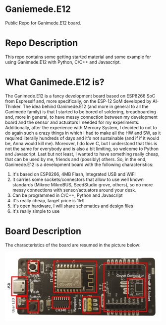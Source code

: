 # Ganiemede.E12
Public Repo for Ganimede.E12 board. 

# Repo Description
This repo contains some getting started material and some example for using Ganimede.E12 with Python, C/C++ and Javascript.

# What Ganimede.E12 is?
The Ganimede.E12 is a fancy development board based on ESP8266 SoC from EspressIf and, more specifically, on the ESP-12 SoM developed by AI-Thinker.
The idea behind Ganimede.E12 (and more in general to all the Ganimede family) is that I started to be bored of soldering, breadboarding and, more in general, to have messy connection between my development board and the sensor and actuators I needed for my experiments.
Additionally, after the experience with Mercury System, I decided to not to do again such a crazy things in which I had to make all the HW and SW, as it required literally hundreds of days and it's not sustainable (and if if it would be, Anna would kill me). Moreover, I do love C, but I understond that this is not the same for everybody and is also a bit limiting, so welcome to Python and Javascript. Last but not least, I wanted to have something really cheap, that can be used by me, friends and (possibly) others.
So, in the end, Ganimede.E12 is a development board with the following characteristics:

1. It's based on ESP8266, 4MB Flash, Integrated USB and WiFi
2. It carries some sockets/connectors that allow to use well known standards (Mikroe MikroBUS, SeedStudio grove, others), so no more messy connections with sensor/actuators around your desk.
3. Can be programmed in C/C++, Python and Javascript
4. It's really cheap, target price is 15€
5. It's open hardware, I will share schematics and design files
6. It's really simple to use

# Board Description
The characteristics of the board are resumed in the picture below:

![HwDetails](\00_GettingStarted\10_Resources\10_Images\HwDetails.png)







